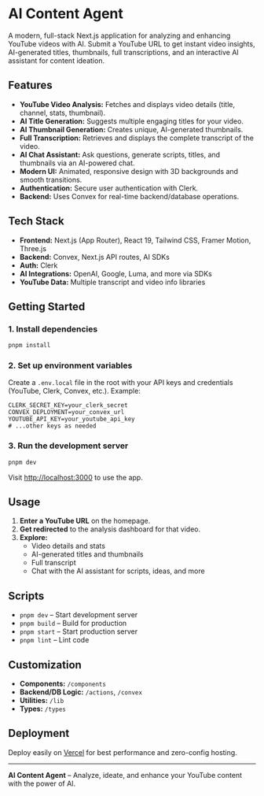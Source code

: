 # AI Content Agent

A modern, full-stack Next.js application for analyzing and enhancing YouTube videos with AI. Submit a YouTube URL to get instant video insights, AI-generated titles, thumbnails, full transcriptions, and an interactive AI assistant for content ideation.

## Features
- **YouTube Video Analysis:** Fetches and displays video details (title, channel, stats, thumbnail).
- **AI Title Generation:** Suggests multiple engaging titles for your video.
- **AI Thumbnail Generation:** Creates unique, AI-generated thumbnails.
- **Full Transcription:** Retrieves and displays the complete transcript of the video.
- **AI Chat Assistant:** Ask questions, generate scripts, titles, and thumbnails via an AI-powered chat.
- **Modern UI:** Animated, responsive design with 3D backgrounds and smooth transitions.
- **Authentication:** Secure user authentication with Clerk.
- **Backend:** Uses Convex for real-time backend/database operations.

## Tech Stack
- **Frontend:** Next.js (App Router), React 19, Tailwind CSS, Framer Motion, Three.js
- **Backend:** Convex, Next.js API routes, AI SDKs
- **Auth:** Clerk
- **AI Integrations:** OpenAI, Google, Luma, and more via SDKs
- **YouTube Data:** Multiple transcript and video info libraries

## Getting Started

### 1. Install dependencies
```bash
pnpm install
```

### 2. Set up environment variables
Create a `.env.local` file in the root with your API keys and credentials (YouTube, Clerk, Convex, etc.). Example:
```
CLERK_SECRET_KEY=your_clerk_secret
CONVEX_DEPLOYMENT=your_convex_url
YOUTUBE_API_KEY=your_youtube_api_key
# ...other keys as needed
```

### 3. Run the development server
```bash
pnpm dev
```
Visit [http://localhost:3000](http://localhost:3000) to use the app.

## Usage
1. **Enter a YouTube URL** on the homepage.
2. **Get redirected** to the analysis dashboard for that video.
3. **Explore:**
   - Video details and stats
   - AI-generated titles and thumbnails
   - Full transcript
   - Chat with the AI assistant for scripts, ideas, and more

## Scripts
- `pnpm dev` – Start development server
- `pnpm build` – Build for production
- `pnpm start` – Start production server
- `pnpm lint` – Lint code

## Customization
- **Components:** `/components`
- **Backend/DB Logic:** `/actions`, `/convex`
- **Utilities:** `/lib`
- **Types:** `/types`

## Deployment
Deploy easily on [Vercel](https://vercel.com/) for best performance and zero-config hosting.

---

**AI Content Agent** – Analyze, ideate, and enhance your YouTube content with the power of AI.
